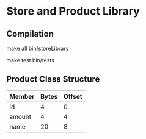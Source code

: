 # Store and Product Library 

## Compilation

make all
bin/storeLibrary

make test
bin/tests



## Product Class Structure


| Member     | Bytes           | Offset |
| ---------- | --------------- | ------ | 
| id         | 4               | 0 |
| amount     | 4               | 4 |
| name       | 20              | 8 |

